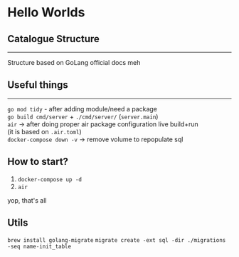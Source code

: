 # Hello Worlds

## Catalogue Structure
------------------
Structure based on GoLang official docs meh

## Useful things
------------------
`go mod tidy` - after adding module/need a package  
`go build cmd/server` + `./cmd/server/` (`server.main`)  
`air` -> after doing proper air package configuration live build+run  
(it is based on `.air.toml`)  
`docker-compose down -v` -> remove volume to repopulate sql

## How to start?
1. `docker-compose up -d`
2. `air`

yop, that's all

## Utils
`brew install golang-migrate`
`migrate create -ext sql -dir ./migrations -seq name-init_table`